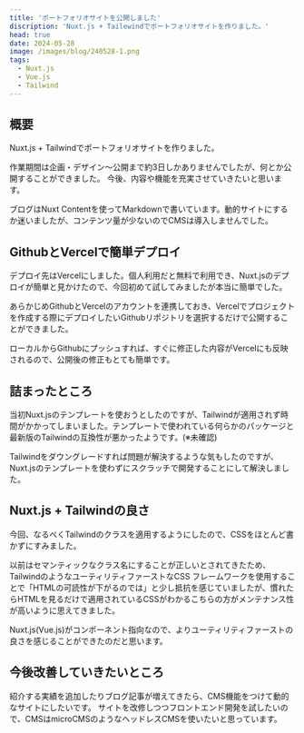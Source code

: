 ```yaml
---
title: 'ポートフォリオサイトを公開しました'
discription: 'Nuxt.js + Tailewindでポートフォリオサイトを作りました。'
head: true
date: 2024-05-28
image: /images/blog/240528-1.png
tags:
  - Nuxt.js
  - Vue.js
  - Tailwind
---
```


## 概要

Nuxt.js + Tailwindでポートフォリオサイトを作りました。

作業期間は企画・デザイン〜公開まで約3日しかありませんでしたが、何とか公開することができました。
今後、内容や機能を充実させていきたいと思います。

ブログはNuxt Contentを使ってMarkdownで書いています。動的サイトにするか迷いましたが、コンテンツ量が少ないのでCMSは導入しませんでした。

## GithubとVercelで簡単デプロイ

デプロイ先はVercelにしました。個人利用だと無料で利用でき、Nuxt.jsのデプロイが簡単と見かけたので、今回初めて試してみましたが本当に簡単でした。

あらかじめGithubとVercelのアカウントを連携しておき、Vercelでプロジェクトを作成する際にデプロイしたいGithubリポジトリを選択するだけで公開することができました。

ローカルからGithubにプッシュすれば、すぐに修正した内容がVercelにも反映されるので、公開後の修正もとても簡単です。

## 詰まったところ

当初Nuxt.jsのテンプレートを使おうとしたのですが、Tailwindが適用されず時間がかかってしまいました。テンプレートで使われている何らかのパッケージと最新版のTailwindの互換性が悪かったようです。(※未確認)

Tailwindをダウングレードすれば問題が解決するような気もしたのですが、Nuxt.jsのテンプレートを使わずにスクラッチで開発することにして解決しました。

## Nuxt.js + Tailwindの良さ

今回、なるべくTailwindのクラスを適用するようにしたので、CSSをほとんど書かずにすみました。

以前はセマンティックなクラス名にすることが正しいとされてきたため、TailwindのようなユーティリティファーストなCSS
フレームワークを使用することで「HTMLの可読性が下がるのでは」と少し抵抗を感じていましたが、慣れたらHTMLを見るだけで適用されているCSSがわかるこちらの方がメンテナンス性が高いように思えてきました。

Nuxt.js(Vue.js)がコンポーネント指向なので、よりユーティリティファーストの良さを感じることができたのだと思います。

## 今後改善していきたいところ

紹介する実績を追加したりブログ記事が増えてきたら、CMS機能をつけて動的なサイトにしたいです。
サイトを改修しつつフロントエンド開発を試したいので、CMSはmicroCMSのようなヘッドレスCMSを使いたいと思っています。

